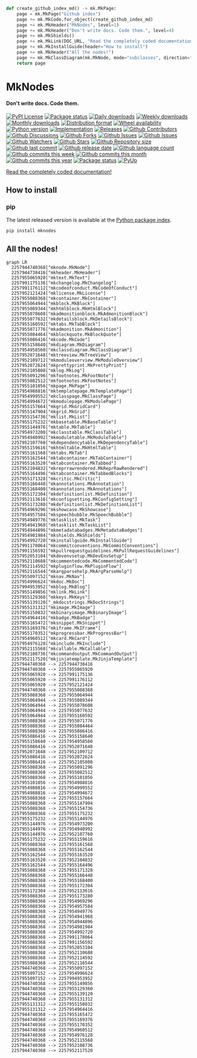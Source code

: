 ``` py title='__main__.create_github_index_md' linenums="86" hl_lines="3"
def create_github_index_md() -> mk.MkPage:
    page = mk.MkPage("Github index")
    page += mk.MkCode.for_object(create_github_index_md)
    page += mk.MkHeader("MkNodes", level=1)
    page += mk.MkHeader("Don't write docs. Code them.", level=4)
    page += mk.MkShields()
    page += mk.MkLink(DOC_URL, "Read the completely coded documentation!")
    page += mk.MkInstallGuide(header="How to install")
    page += mk.MkHeader("All the nodes!")
    page += mk.MkClassDiagram(mk.MkNode, mode="subclasses", direction="LR")
    return page

```

# MkNodes

#### Don't write docs. Code them.

[![PyPI License](https://img.shields.io/pypi/l/mknodes.svg)](https://pypi.org/project/mknodes/)
[![Package status](https://img.shields.io/pypi/status/mknodes.svg)](https://pypi.org/project/mknodes/)
[![Daily downloads](https://img.shields.io/pypi/dd/mknodes.svg)](https://pypi.org/project/mknodes/)
[![Weekly downloads](https://img.shields.io/pypi/dw/mknodes.svg)](https://pypi.org/project/mknodes/)
[![Monthly downloads](https://img.shields.io/pypi/dm/mknodes.svg)](https://pypi.org/project/mknodes/)
[![Distribution format](https://img.shields.io/pypi/format/mknodes.svg)](https://pypi.org/project/mknodes/)
[![Wheel availability](https://img.shields.io/pypi/wheel/mknodes.svg)](https://pypi.org/project/mknodes/)
[![Python version](https://img.shields.io/pypi/pyversions/mknodes.svg)](https://pypi.org/project/mknodes/)
[![Implementation](https://img.shields.io/pypi/implementation/mknodes.svg)](https://pypi.org/project/mknodes/)
[![Releases](https://img.shields.io/github/downloads/phil65/mknodes/total.svg)](https://github.com/phil65/mknodes/releases)
[![Github Contributors](https://img.shields.io/github/contributors/phil65/mknodes)](https://github.com/phil65/mknodes/graphs/contributors)
[![Github Discussions](https://img.shields.io/github/discussions/phil65/mknodes)](https://github.com/phil65/mknodes/discussions)
[![Github Forks](https://img.shields.io/github/forks/phil65/mknodes)](https://github.com/phil65/mknodes/forks)
[![Github Issues](https://img.shields.io/github/issues/phil65/mknodes)](https://github.com/phil65/mknodes/issues)
[![Github Issues](https://img.shields.io/github/issues-pr/phil65/mknodes)](https://github.com/phil65/mknodes/pulls)
[![Github Watchers](https://img.shields.io/github/watchers/phil65/mknodes)](https://github.com/phil65/mknodes/watchers)
[![Github Stars](https://img.shields.io/github/stars/phil65/mknodes)](https://github.com/phil65/mknodes/stars)
[![Github Repository size](https://img.shields.io/github/repo-size/phil65/mknodes)](https://github.com/phil65/mknodes)
[![Github last commit](https://img.shields.io/github/last-commit/phil65/mknodes)](https://github.com/phil65/mknodes/commits)
[![Github release date](https://img.shields.io/github/release-date/phil65/mknodes)](https://github.com/phil65/mknodes/releases)
[![Github language count](https://img.shields.io/github/languages/count/phil65/mknodes)](https://github.com/phil65/mknodes)
[![Github commits this week](https://img.shields.io/github/commit-activity/w/phil65/mknodes)](https://github.com/phil65/mknodes)
[![Github commits this month](https://img.shields.io/github/commit-activity/m/phil65/mknodes)](https://github.com/phil65/mknodes)
[![Github commits this year](https://img.shields.io/github/commit-activity/y/phil65/mknodes)](https://github.com/phil65/mknodes)
[![Package status](https://codecov.io/gh/phil65/mknodes/branch/main/graph/badge.svg)](https://codecov.io/gh/phil65/mknodes/)
[![PyUp](https://pyup.io/repos/github/phil65/mknodes/shield.svg)](https://pyup.io/repos/github/phil65/mknodes/)

[Read the completely coded documentation!](https://phil65.github.io/mknodes/)

## How to install

### pip

The latest released version is available at the [Python package index](https://pypi.org/project/mknodes).

``` py
pip install mknodes
```

## All the nodes!

``` mermaid
graph LR
  2257944740368["mknode.MkNode"]
  2257944738416["mkheader.MkHeader"]
  2257955065920["mktext.MkText"]
  2257991175136["mkchangelog.MkChangelog"]
  2257991176112["mkcodeofconduct.MkCodeOfConduct"]
  2257952121424["mklicense.MkLicense"]
  2257955088368["mkcontainer.MkContainer"]
  2257955064944["mkblock.MkBlock"]
  2257955089344["mkhtmlblock.MkHtmlBlock"]
  2257955078608["mkadmonitionblock.MkAdmonitionBlock"]
  2257955077632["mkdetailsblock.MkDetailsBlock"]
  2257955160592["mktabs.MkTabBlock"]
  2257955071776["mkadmonition.MkAdmonition"]
  2257955084464["mkblockquote.MkBlockQuote"]
  2257955086416["mkcode.MkCode"]
  2257955158640["mkdiagram.MkDiagram"]
  2257954958560["mkclassdiagram.MkClassDiagram"]
  2257952071648["mktreeview.MkTreeView"]
  2257952109712["mkmoduleoverview.MkModuleOverview"]
  2257952072624["mkprettyprint.MkPrettyPrint"]
  2257952105808["mklog.MkLog"]
  2257955091296["mkfootnotes.MkFootNote"]
  2257955082512["mkfootnotes.MkFootNotes"]
  2257955101056["mkpage.MkPage"]
  2257954988816["mktemplatepage.MkTemplatePage"]
  2257954999552["mkclasspage.MkClassPage"]
  2257954994672["mkmodulepage.MkModulePage"]
  2257955157664["mkgrid.MkGridCard"]
  2257955147904["mkgrid.MkGrid"]
  2257955154736["mklist.MkList"]
  2257955175232["mkbasetable.MkBaseTable"]
  2257955144976["mktable.MkTable"]
  2257954973200["mkclasstable.MkClassTable"]
  2257954940992["mkmoduletable.MkModuleTable"]
  2257952107760["mkdependencytable.MkDependencyTable"]
  2257955159616["mkhtmltable.MkHtmlTable"]
  2257955161568["mktabs.MkTab"]
  2257955162544["mktabcontainer.MkTabContainer"]
  2257955163520["mktabcontainer.MkTabbed"]
  2257952104832["mkreprrawrendered.MkReprRawRendered"]
  2257955164496["mktabcontainer.MkTabbedBlocks"]
  2257955171328["mkcritic.MkCritic"]
  2257955166448["mkannotations.MkAnnotation"]
  2257955168400["mkannotations.MkAnnotations"]
  2257955172304["mkdefinitionlist.MkDefinition"]
  2257952113616["mkconfigsetting.MkConfigSetting"]
  2257955173280["mkdefinitionlist.MkDefinitionList"]
  2257954969296["mkshowcase.MkShowcase"]
  2257954957584["mkspeechbubble.MkSpeechBubble"]
  2257954949776["mktasklist.MkTask"]
  2257954941968["mktasklist.MkTaskList"]
  2257954944896["mkmetadatabadges.MkMetadataBadges"]
  2257954981984["mkshields.MkShields"]
  2257954992720["mkinstallguide.MkInstallGuide"]
  2257991178064["mkcommitconventions.MkCommitConventions"]
  2257991156592["mkpullrequestguidelines.MkPullRequestGuidelines"]
  2257952053104["mkdevenvsetup.MkDevEnvSetup"]
  2257952110688["mkcommentedcode.MkCommentedCode"]
  2257952114592["mkpluginflow.MkPluginFlow"]
  2257952116544["mkargparsehelp.MkArgParseHelp"]
  2257955097152["mknav.MkNav"]
  2257954996624["mkdoc.MkDoc"]
  2257994953952["mkblog.MkBlog"]
  2257955149856["mklink.MkLink"]
  2257955129360["mkkeys.MkKeys"]
  2257955139120["_mkdocstrings.MkDocStrings"]
  2257955131312["mkimage.MkImage"]
  2257955150832["mkbinaryimage.MkBinaryImage"]
  2257954964416["mkbadge.MkBadge"]
  2257955165472["mksnippet.MkSnippet"]
  2257955169376["mkiframe.MkIFrame"]
  2257955170352["mkprogressbar.MkProgressBar"]
  2257954960512["mkcard.MkCard"]
  2257954976128["mkinclude.MkInclude"]
  2257952115568["mkcallable.MkCallable"]
  2257952108736["mkcommandoutput.MkCommandOutput"]
  2257952117520["mkjinjatemplate.MkJinjaTemplate"]
  2257944740368 --> 2257944738416
  2257944740368 --> 2257955065920
  2257955065920 --> 2257991175136
  2257955065920 --> 2257991176112
  2257955065920 --> 2257952121424
  2257944740368 --> 2257955088368
  2257955088368 --> 2257955064944
  2257955064944 --> 2257955089344
  2257955064944 --> 2257955078608
  2257955064944 --> 2257955077632
  2257955064944 --> 2257955160592
  2257955088368 --> 2257955071776
  2257955088368 --> 2257955084464
  2257955088368 --> 2257955086416
  2257955086416 --> 2257955158640
  2257955158640 --> 2257954958560
  2257955086416 --> 2257952071648
  2257952071648 --> 2257952109712
  2257955086416 --> 2257952072624
  2257955086416 --> 2257952105808
  2257955088368 --> 2257955091296
  2257955088368 --> 2257955082512
  2257955088368 --> 2257955101056
  2257955101056 --> 2257954988816
  2257954988816 --> 2257954999552
  2257954988816 --> 2257954994672
  2257955088368 --> 2257955157664
  2257955088368 --> 2257955147904
  2257955088368 --> 2257955154736
  2257955088368 --> 2257955175232
  2257955175232 --> 2257955144976
  2257955144976 --> 2257954973200
  2257955144976 --> 2257954940992
  2257955144976 --> 2257952107760
  2257955175232 --> 2257955159616
  2257955088368 --> 2257955161568
  2257955088368 --> 2257955162544
  2257955162544 --> 2257955163520
  2257955163520 --> 2257952104832
  2257955162544 --> 2257955164496
  2257955088368 --> 2257955171328
  2257955088368 --> 2257955166448
  2257955088368 --> 2257955168400
  2257955088368 --> 2257955172304
  2257955172304 --> 2257952113616
  2257955088368 --> 2257955173280
  2257955088368 --> 2257954969296
  2257955088368 --> 2257954957584
  2257955088368 --> 2257954949776
  2257955088368 --> 2257954941968
  2257955088368 --> 2257954944896
  2257955088368 --> 2257954981984
  2257955088368 --> 2257954992720
  2257955088368 --> 2257991178064
  2257955088368 --> 2257991156592
  2257955088368 --> 2257952053104
  2257955088368 --> 2257952110688
  2257955088368 --> 2257952114592
  2257955088368 --> 2257952116544
  2257944740368 --> 2257955097152
  2257955097152 --> 2257954996624
  2257955097152 --> 2257994953952
  2257944740368 --> 2257955149856
  2257944740368 --> 2257955129360
  2257944740368 --> 2257955139120
  2257944740368 --> 2257955131312
  2257955131312 --> 2257955150832
  2257955131312 --> 2257954964416
  2257944740368 --> 2257955165472
  2257944740368 --> 2257955169376
  2257944740368 --> 2257955170352
  2257944740368 --> 2257954960512
  2257944740368 --> 2257954976128
  2257944740368 --> 2257952115568
  2257944740368 --> 2257952108736
  2257944740368 --> 2257952117520
```
